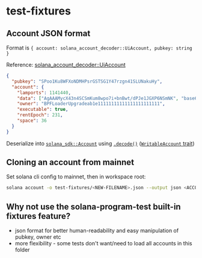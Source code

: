 # test-fixtures

## Account JSON format

Format is `{ account: solana_account_decoder::UiAccount, pubkey: string }`

Reference: [solana_account_decoder::UiAccount](https://docs.rs/solana-account-decoder/latest/solana_account_decoder/struct.UiAccount.html)

```json
{
  "pubkey": "SPoo1Ku8WFXoNDMHPsrGSTSG1Y47rzgn41SLUNakuHy",
  "account": {
    "lamports": 1141440,
    "data": ["AgAAAMycX43n4SCSmKum8wpo7i+bnBwt/dPJe1JGXP6NSmNK", "base64"],
    "owner": "BPFLoaderUpgradeab1e11111111111111111111111",
    "executable": true,
    "rentEpoch": 231,
    "space": 36
  }
}
```

Deserialize into [`solana_sdk::Account`](https://docs.rs/solana-sdk/1.17.6/solana_sdk/account/struct.Account.html) using [`.decode()`](https://docs.rs/solana-account-decoder/latest/solana_account_decoder/struct.UiAccount.html#method.decode) ([`WritableAccount` trait](https://docs.rs/solana-sdk/1.17.6/solana_sdk/account/trait.WritableAccount.html))

## Cloning an account from mainnet

Set solana cli config to mainnet, then in workspace root:

```sh
solana account -o test-fixtures/<NEW-FILENAME>.json --output json <ACCOUNT-PUBKEY>
```

## Why not use the solana-program-test built-in fixtures feature?

- json format for better human-readability and easy manipulation of pubkey, owner etc
- more flexibility - some tests don't want/need to load all accounts in this folder
